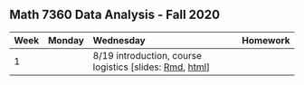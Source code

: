 
## Math 7360 Data Analysis - Fall 2020

| Week | Monday | Wednesday | Homework |
|:-----------|:-----------|:------------|:------------|
| 1 | |8/19 introduction, course logistics \[slides: [Rmd](https://github.com/tulane-math7360/fall2020_lecture_notes/tree/master/slides/01-intro/intro.Rmd), [html](./slides/01-intro/intro.html)\] |  |